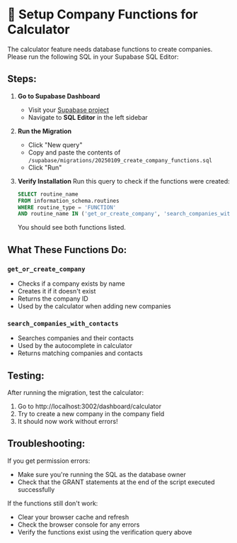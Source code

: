 # 🔧 Setup Company Functions for Calculator

The calculator feature needs database functions to create companies. Please run the following SQL in your Supabase SQL Editor:

## Steps:

1. **Go to Supabase Dashboard**
   - Visit your [Supabase project](https://app.supabase.com)
   - Navigate to **SQL Editor** in the left sidebar

2. **Run the Migration**
   - Click "New query"
   - Copy and paste the contents of `/supabase/migrations/20250109_create_company_functions.sql`
   - Click "Run"

3. **Verify Installation**
   Run this query to check if the functions were created:
   ```sql
   SELECT routine_name 
   FROM information_schema.routines 
   WHERE routine_type = 'FUNCTION' 
   AND routine_name IN ('get_or_create_company', 'search_companies_with_contacts');
   ```

   You should see both functions listed.

## What These Functions Do:

### `get_or_create_company`
- Checks if a company exists by name
- Creates it if it doesn't exist
- Returns the company ID
- Used by the calculator when adding new companies

### `search_companies_with_contacts`
- Searches companies and their contacts
- Used by the autocomplete in calculator
- Returns matching companies and contacts

## Testing:

After running the migration, test the calculator:
1. Go to http://localhost:3002/dashboard/calculator
2. Try to create a new company in the company field
3. It should now work without errors!

## Troubleshooting:

If you get permission errors:
- Make sure you're running the SQL as the database owner
- Check that the GRANT statements at the end of the script executed successfully

If the functions still don't work:
- Clear your browser cache and refresh
- Check the browser console for any errors
- Verify the functions exist using the verification query above